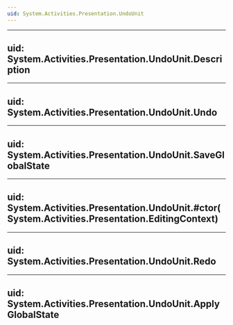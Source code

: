 ```yaml
---
uid: System.Activities.Presentation.UndoUnit
---
```


---
uid: System.Activities.Presentation.UndoUnit.Description
---

---
uid: System.Activities.Presentation.UndoUnit.Undo
---

---
uid: System.Activities.Presentation.UndoUnit.SaveGlobalState
---

---
uid: System.Activities.Presentation.UndoUnit.#ctor(System.Activities.Presentation.EditingContext)
---

---
uid: System.Activities.Presentation.UndoUnit.Redo
---

---
uid: System.Activities.Presentation.UndoUnit.ApplyGlobalState
---
